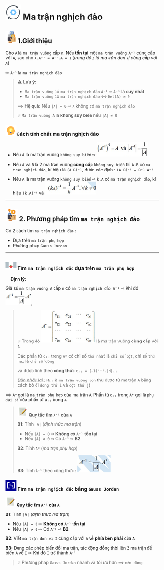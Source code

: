 # ![icons8-sync_settings.png](https://raw.githubusercontent.com/Zenfection/Image/master/2021/03/30-23-31-11-icons8-sync_settings.png) Ma trận nghịch đảo

## <img title="" src="https://raw.githubusercontent.com/Zenfection/Image/master/2021/03/31-09-44-19-Basic%20Knowledge.png" alt="Basic Knowledge.png" width="40">1.Giới thiệu

Cho `A` là `ma trận vuông` cấp `n`. Nếu **tồn tại** một `ma trận vuông A⁻¹` cùng cấp với `A`, sao cho `A.A⁻¹ = A⁻¹.A = I` (*trong đó `I` là ma trận đơn vị cùng cấp với `A`*)

⇨ `A⁻¹` là `ma trận nghịch đảo`

> ⚠️ **Lưu ý:**
> 
> - `Ma trận vuông` có `ma trận nghịch đảo` `A⁻¹` ⇨ `A⁻¹` là **duy nhất**
> - `Ma trận vuông` có `ma trận nghịch đảo` ⇔ `Det(A) ≠ 0`
> 
> ==> **Hệ quả:** Nếu `|A| = 0` ⇨ `A` không có `ma trận nghịch đảo`
> 
> 💡 `Ma trận vuông A` là **không suy biến** nếu `|A| ≠ 0` 

### <img title="" src="https://raw.githubusercontent.com/Zenfection/Image/master/2021/03/31-09-43-25-icons8-innovation.png" alt="icons8-innovation.png" width="35">Cách tính chất ma trận nghịch đảo

- Nếu `A` là ma trận vuông `không suy biến` ⇨ <img title="" src="https://raw.githubusercontent.com/Zenfection/Image/master/2021/03/31-08-47-20-A%CC%89nh%20chu%CC%A3p%20Ma%CC%80n%20hi%CC%80nh%202021-03-31%20lu%CC%81c%2008.47.14.png" alt="Ảnh chụp Màn hình 2021-03-31 lúc 08.47.14.png" width="169">

- Nếu `A` và `B` là 2 ma trận vuông **cùng cấp** `không suy biến`  thì `A.B` có `ma trận nghịch đảo`, kí hiệu là `(A.B)⁻¹`, được xác định : `(A.B)⁻¹ = B⁻¹.A⁻¹`

- Nếu `A` là ma trận vuông `không suy biến` ⇨ `k.A` có `ma trận nghịch đảo`, kí hiệu `(k.A)⁻¹` và <img title="" src="https://raw.githubusercontent.com/Zenfection/Image/master/2021/03/31-08-51-03-A%CC%89nh%20chu%CC%A3p%20Ma%CC%80n%20hi%CC%80nh%202021-03-31%20lu%CC%81c%2008.50.59.png" alt="Ảnh chụp Màn hình 2021-03-31 lúc 08.50.59.png" width="168">

---

## <img title="" src="https://raw.githubusercontent.com/Zenfection/Image/master/2021/03/31-09-44-40-Brainstorming.png" alt="Brainstorming.png" width="40"> 2. Phương pháp tìm `ma trận nghịch đảo`

Có 2 cách tìm `ma trận nghịch đảo` : 

- Dựa trên `ma trận phụ hợp`
- Phương pháp `Gauss Jordan`

---

### <img title="" src="https://raw.githubusercontent.com/Zenfection/Image/master/2021/03/31-09-42-30-icons8-prepositions_between.png" alt="icons8-prepositions_between.png" width="35"> Tìm `ma trận nghịch đảo` dựa trên `ma trận phụ hợp`

    **Định lý:**

Giả sử `ma trận vuông A` cấp `n` có `ma trận nghịch đảo A⁻¹` ⇨ Khi đó <img title="" src="https://raw.githubusercontent.com/Zenfection/Image/master/2021/03/31-09-20-36-A%CC%89nh%20chu%CC%A3p%20Ma%CC%80n%20hi%CC%80nh%202021-03-31%20lu%CC%81c%2009.18.07.png" alt="Ảnh chụp Màn hình 2021-03-31 lúc 09.18.07.png" width="84">, 

> 💡 Trong đó  <img title="" src="https://raw.githubusercontent.com/Zenfection/Image/master/2021/03/31-09-20-59-A%CC%89nh%20chu%CC%A3p%20Ma%CC%80n%20hi%CC%80nh%202021-03-31%20lu%CC%81c%2009.18.27.png" alt="Ảnh chụp Màn hình 2021-03-31 lúc 09.18.27.png" width="178"> là ma trận vuông **cùng cấp** với `A` 
> 
> Các phần tử `cᵢⱼ` trong `A*` có chỉ số `thứ nhất` là `chỉ số cột`, chỉ số `thứ hai` là `chỉ số dòng` 
> 
> và được tính theo **công thức** `cᵢⱼ = (-1)ᶦ⁺ʲ.|M|ᵢⱼ`
> 
> (*<u>Xin nhắc lại :</u>* `Mᵢⱼ` là `ma trận vuông con` thu được từ ma trận `A` bằng cách bỏ đi `dòng thứ i` và `cột thứ j`) 

==> `A*` gọi là `ma trận phụ hợp` của ma trận `A`. Phần tử `cᵢⱼ` trong `A*` gọi là `phụ đại số` của phần tử `aᵢⱼ` trong `A`

> ![icons8-memo.png](https://raw.githubusercontent.com/Zenfection/Image/master/2021/03/31-09-30-08-icons8-memo.png) **Quy tắc tìm `A⁻¹` của `A`**
> 
> **B1**: Tính `|A|` (*định thức ma trận*)
> 
> - Nếu `|A| = 0` ⇨ **Không có** `A⁻¹` **tồn tại**
> - Nếu `|A| ≠ 0` ⇨ Có `A⁻¹` ⇨ **B2**
> 
> **B2**: Tính `A*` (*ma trận phụ hợp*)
> 
> **B3**: Tính `A⁻¹` theo công thức : <img title="" src="https://raw.githubusercontent.com/Zenfection/Image/master/2021/03/31-09-29-02-6e94b0c1-a72c-43bc-84af-223c06a54f9c.jpg" alt="6e94b0c1-a72c-43bc-84af-223c06a54f9c.jpg" width="110">

### <img title="" src="https://raw.githubusercontent.com/Zenfection/Image/master/2021/03/31-09-40-49-gaussJordan.png" alt="gaussJordan.png" width="35"> Tìm `ma trận nghịch đảo` bằng `Gauss Jordan`

 ![icons8memopng](https://raw.githubusercontent.com/Zenfection/Image/master/2021/03/31-09-30-08-icons8-memo.png) **Quy tắc tìm `A⁻¹` của `A`**

**B1**: Tính `|A|` (*định thức ma trận*)

- Nếu `|A| = 0` ⇨ **Không có** `A⁻¹` **tồn tại**
- Nếu `|A| ≠ 0` ⇨ Có `A⁻¹` ⇨ **B2**

**B2**: Viết `ma trận đơn vị I` cùng cấp với `A` về **phía bên phải** của `A`

**B3:** Dùng các phép biến đổi ma trận, tác động đồng thời lên 2 ma trận để biến `A` về `I` ⇨ Khi đó `I` trở thành `A⁻¹`

> 💡 Phương pháp `Gauss Jordan` nhanh và tối ưu hơn ==> `nên dùng`
